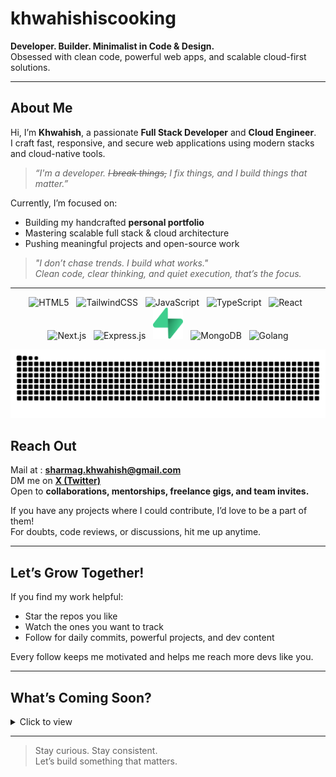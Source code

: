 # khwahishiscooking
**Developer. Builder. Minimalist in Code & Design.**  
Obsessed with clean code, powerful web apps, and scalable cloud-first solutions.

---

##  About Me

Hi, I’m **Khwahish**,  a passionate **Full Stack Developer** and **Cloud Engineer**.  
I craft fast, responsive, and secure web applications using modern stacks and cloud-native tools.

> *“I'm a developer. ~~I break things,~~ I fix things, and I build things that matter.”*

Currently, I’m focused on:
-  Building my handcrafted **personal portfolio**
-  Mastering scalable full stack & cloud architecture
-  Pushing meaningful projects and open-source work


> *"I don’t chase trends. I build what works."*  
> *Clean code, clear thinking, and quiet execution, that’s the focus.*

---
<p align="center">
  <img src="https://cdn.jsdelivr.net/gh/devicons/devicon/icons/html5/html5-original.svg" height="50" alt="HTML5" />
  &nbsp;
  <img src="https://www.vectorlogo.zone/logos/tailwindcss/tailwindcss-icon.svg" height="50" alt="TailwindCSS" />
  &nbsp;
 <img src="https://cdn.jsdelivr.net/gh/devicons/devicon/icons/javascript/javascript-original.svg" height="50" alt="JavaScript" />
  &nbsp;
  <img src="https://cdn.jsdelivr.net/gh/devicons/devicon/icons/typescript/typescript-original.svg" height="50" alt="TypeScript" />
  &nbsp;
 <img src="https://cdn.jsdelivr.net/gh/devicons/devicon/icons/react/react-original.svg" height="50" alt="React" />
  &nbsp;
  <img src="https://cdn.jsdelivr.net/gh/devicons/devicon/icons/nextjs/nextjs-original.svg" height="50" alt="Next.js" />
  &nbsp;
  <img src="https://upload.wikimedia.org/wikipedia/commons/6/64/Expressjs.png" height="50" alt="Express.js" />
  &nbsp;
  <img src="https://raw.githubusercontent.com/supabase/supabase/master/packages/common/assets/images/supabase-logo-icon.svg" height="50" alt="Supabase" />
  &nbsp;
  <img src="https://cdn.jsdelivr.net/gh/devicons/devicon/icons/mongodb/mongodb-original.svg" height="50" alt="MongoDB" />
  &nbsp;
  <img src="https://cdn.jsdelivr.net/gh/devicons/devicon/icons/go/go-original.svg" height="50" alt="Golang" />
</p>


![GitHub Snake dark](https://github.com/0xrootAnon/0xrootAnon/blob/output/github-snake-dark.svg)


##  Reach Out

 Mail at : **sharmag.khwahish@gmail.com**  
 DM me on **[X (Twitter)](https://twitter.com/sharmagkhwahish)**  
 Open to **collaborations, mentorships, freelance gigs, and team invites.**

If you have any projects where I could contribute, I’d love to be a part of them!  
For doubts, code reviews, or discussions, hit me up anytime.

---

## Let’s Grow Together!

If you find my work helpful:
-  Star the repos you like  
-  Watch the ones you want to track  
-  Follow for daily commits, powerful projects, and dev content

Every follow keeps me motivated and helps me reach more devs like you. 

---

<h2>What’s Coming Soon?</h2>

<details>
  
  <summary>Click to view</summary>
  
-  A logic-focused repo to master programming patterns  
-  Cloud-first architecture starter kits  
-  Personal Portfolio (from scratch: no templates, no fluff)  
-  Open source tools, notes, and mini projects
  
</details>

---

> Stay curious. Stay consistent.  
> Let’s build something that matters.

